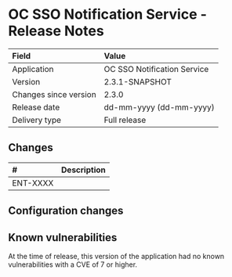 # OC SSO Notification Service - Release Notes

| Field                     | Value                       |
|:--------------------------|:----------------------------|
| Application               | OC SSO Notification Service |
| Version                   | 2.3.1-SNAPSHOT              |
| Changes since version     | 2.3.0                       |
| Release date              | dd-mm-yyyy (dd-mm-yyyy)     |
| Delivery type             | Full release                |

## Changes
<!-- Please note only the stories should be added. -->

| #        | Description                                                   |
|:---------|:--------------------------------------------------------------|
| ENT-XXXX |                                                               |


## Configuration changes

## Known vulnerabilities

At the time of release, this version of the application had no known vulnerabilities with a CVE of 7 or higher.
